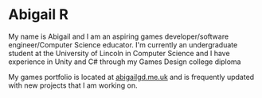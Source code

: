 # Abigail R
My name is Abigail and I am an aspiring games developer/software engineer/Computer Science educator. I'm currently an undergraduate student at the University of Lincoln in Computer Science and I have experience in Unity and C# through my Games Design college diploma

My games portfolio is located at [abigailgd.me.uk](https://abigailgd.me.uk) and is frequently updated with new projects that I am working on.
